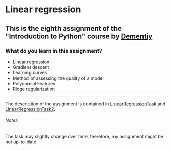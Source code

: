 # Linear regression
## This is the eighth assignment of the "Introduction to Python" course by [Dementiy](https://github.com/Dementiy)
### What do you learn in this assignment?
* Linear regression
* Gradient descent
* Learning curves
* Method of assessing the quality of a model
* Polynomial Features
* Ridge regularization
---
The description of the assignment is contained in [LinearRegressionTask](https://github.com/alexanderlakiza/cs102/blob/master/homework08/LinearRegressionTask.ipynb) and [LinearRegressionTask2](https://github.com/alexanderlakiza/cs102/blob/master/homework08/LinearRegressionTask2.ipynb).

###### Notes:
The task may slightly change over time, therefore, my assignment might be not up-to-date.